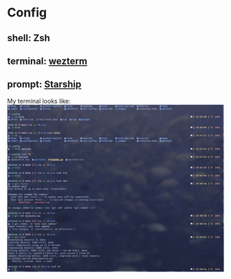 # Config

<!--[![](https://pic.imgdb.cn/item/64b657c71ddac507cca5682c.jpg)](https://pic.imgdb.cn/item/64b657c71ddac507cca5682c.jpg)-->
## shell: Zsh
## terminal: [wezterm](https://wezterm.org/index.html)
## prompt: [Starship](https://starship.rs/)
My terminal looks like:
![](./pictures/wezterm-1.png)
